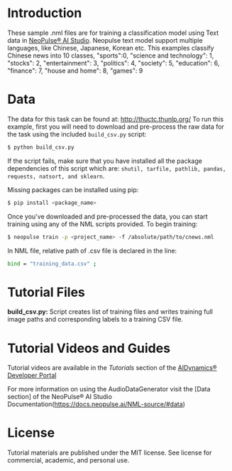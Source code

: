 # Introduction
These sample .nml files are for training a classification model using Text data in [NeoPulse® AI Studio](https://aws.amazon.com/marketplace/pp/B074NDG36S/ref=vdr_rf). Neopulse text model support multiple languages, like Chinese, Japanese, Korean etc. This examples classify Chinese news into 10 classes, "sports":0, "science and technology": 1, "stocks": 2, "entertainment": 3, "politics": 4, "society": 5, "education": 6, "finance": 7, "house and home": 8, "games": 9

# Data
The data for this task can be found at: http://thuctc.thunlp.org/
To run this example, first you will need to download and pre-process the raw data for the task using the included ```build_csv.py``` script:

```bash
$ python build_csv.py
```

If the script fails, make sure that you have installed all the package dependencies of this script which are: `shutil, tarfile, pathlib, pandas, requests, natsort, and sklearn`.

Missing packages can be installed using pip:
```bash
$ pip install <package_name>
```

Once you've downloaded and pre-processed the data, you can start training using any of the NML scripts provided. To begin training:
```bash
$ neopulse train -p <project_name> -f /absolute/path/to/cnews.nml
```
In NML file, relative path of .csv file is declared in the line:
```bash
bind = "training_data.csv" ;
```

# Tutorial Files
**build_csv.py:** Script creates list of training files and writes training full image paths and corresponding labels to a training CSV file.

# Tutorial Videos and Guides
Tutorial videos are available in the *Tutorials* section of the [AIDynamics® Developer Portal](https://www.aidynamics.com/ai-developer)


For more information on using the AudioDataGenerator visit the [Data section] of the NeoPulse® AI Studio Documentation(https://docs.neopulse.ai/NML-source/#data)

# License
Tutorial materials are published under the MIT license. See license for commercial, academic, and personal use.
